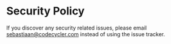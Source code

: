 # Security Policy

If you discover any security related issues, please email sebastiaan@codecycler.com instead of using the issue tracker.
